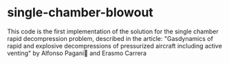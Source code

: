 # single-chamber-blowout
This code is the first implementation of the solution for the single chamber rapid decompression problem, described in the article: "Gasdynamics of rapid and explosive decompressions of pressurized aircraft including active venting" by Alfonso Pagani and Erasmo Carrera
